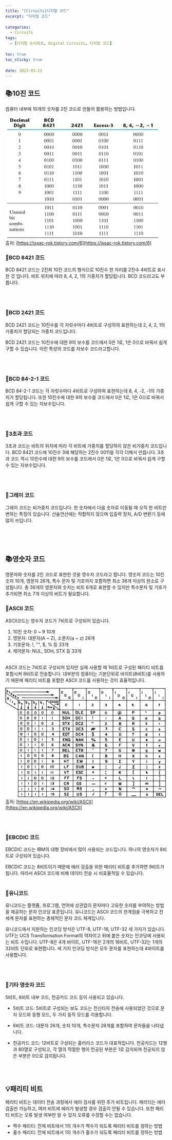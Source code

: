 ```yaml
---
title: "[Circuits]디지털 코드"
excerpt: "디지털 코드"

categories:
  - Circuits
tags:
  - [디지털 논리회로, Digital Circuits, 디지털 코드]

toc: true
toc_sticky: true

date: 2023-03-22
---
```


## 📚10진 코드
컴퓨터 내부에 10개의 숫자를 2진 코드로 만들어 활용하는 방법입니다.

![BCD_Code](/assets/images/Circuits/bcd_code.png)
<br>
출처: [https://issac-rok.tistory.com/6](https://issac-rok.tistory.com/6)

### 📄BCD 8421 코드
BCD 8421 코드는 2진화 10진 코드의 형식으로 10진수 한 자리를 2진수 4비트로 표시한 것 입니다. 비트 위치에 따라 8, 4, 2, 1의 가중치가 할당됩니다. BCD 코드라고도 부릅니다.

<br><br>

### 📄BCD 2421 코드
BCD 2421 코드는 10진수를 각 자릿수마다 4비트로 구성하여 표현하는데 2, 4, 2, 1의 가중치가 할당되는 가중치 코드입니다.

BCD 2421 코드는 10진수에 대한 9의 보수를 코드에서 0은 1로, 1은 0으로 바꿔서 쉽게 구할 수 있습니다. 이런 특성의 코드를 자보수 코드라고합니다.

<br><br>

### 📄BCD 84-2-1 코드
BCD 84-2-1 코드는 각 자릿수마다 4비트로 구성하여 표현하는데 8, 4, -2, -1의 가중치가 할당됩니다. 또한 10진수에 대한 9의 보수를 코드에서 0은 1로, 1은 0으로 바꿔서 쉽게 구할 수 있는 자보수입니다.

<br><br>

### 📄3초과 코드
3초과 코드는 비트의 위치에 따라 각 비트에 가중치를 할당하지 않은 비가중치 코드입니다. BCD 8421 코드에 10진수 3에 해당하는 2진수 0011을 각각 더해서 만듭니다. 3초과 코드 역시 10진수에 대한 9의 보수를 코드에서 0은 1로, 1은 0으로 바꿔서 쉽게 구할 수 있는 자보수입니다.

<br><br>

### 📄그레이 코드
그레이 코드는 비가중치 코드입니다. 한 숫자에서 다음 숫자로 이동될 때 오직 한 비트만 변하는 특징이 있습니다. 산술연산에는 적합하지 않으며 입출력 장치, A/D 변환기 등에 많이 쓰입니다.

<br><br><br>

## 📚영숫자 코드
영문자와 숫자를 2진 코드로 표현한 것을 영수자 코드라고 합니다. 영숫자 코드는 10진 숫자 10개, 영문자 26개, 특수 문자 및 기호까지 포함하면 최소 36개 이상의 원소로 구성됩니다. 총 36개의 영문자와 숫자는 비트 6개로 표현할 수 있지만 특수문자 및 기호가 추가되면 최소 7개 이상의 비트가 필요합니다.

### 📄ASCII 코드
ASCII코드는 영수자 코드가 7비트로 구성되어 있습니다.

1. 10진 숫자: 0 ~ 9 10개
2. 영문자: 대문자(A ~ Z), 소문자(a ~ z) 26개
3. 기호문자: !, "", $, % 등 33개
4. 제어문자: NUL, SOH, STX 등 33개

<br>
ASCII 코드는 7비트로 구성되어 있지만 실제 사용할 때 1비트로 구성된 패리티 비트를 포함시켜 8비트로 전송합니다. 대부분의 컴퓨터는 기본단위로 바이트(8비트)를 사용하기 때문에 패리티 비트를 포함한 ASCII 코드를 사용하는 것이 효율적입니다.

![ASCII](/assets/images/Circuits/USASCII_code_chart.png)
<br>
출처: [https://en.wikipedia.org/wiki/ASCII](https://en.wikipedia.org/wiki/ASCII)

<br><br>

### 📄EBCDIC 코드
EBCDIC 코드는 IBM의 대형 장비에서 많이 사용되는 코드입니다. 하나의 영숫자가 8비트로 구성되어 있습니다.

EBCDIC 코드는 8비트이기 때문에 에러 검출을 위한 패리티 비트를 추가하면 9비트가 됩니다. 따라서 ASCII 코드에 비해 데이터 전송 시 비효율적일 수 있습니다.
<br><br>

### 📄유니코드
유니코드는 플랫폼, 프로그램, 언어에 상관없이 문자마다 고유한 숫자를 부여하는 방법을 제공하는 문자 인코딩 표준입니다. 유니코드는 ASCII 코드의 한계점을 극복하고 전세계 문자를 표현하는 총체적인 문자 코드 체계입니다.

유니코드에서 지원하는 인코딩 방식은 UTF-8, UTF-16, UTF-32 세 가지가 있습니다. UTF는 UCS Transformation Format의 약자이고 뒤에 붙은 숫자는 인코딩에 사용되는 비트 수입니다. UTF-8은 4개 바이트, UTF-16은 2개의 16비트, UTF-32는 1개의 32비트 단위로 표현합니다. 세 가지 인코딩 방식은 모두 문자를 표현하는데 4바이트를 사용합니다.

<br><br>

### 📄기타 영숫자 코드
5비트, 6비트 내부 코드, 천공카드 코드 등이  사용되고 있습니다.

* 5비트 코드: 5비트로 구성되는 보도 코드는 전신타자 전송에 사용되었던 것으로 문자 모드와 동형 모드, 두 가지 동작 모드를 이용합니다.

* 6비트 코드: 대문자 26개, 숫자 10개, 특수문자 28개를 포함하여 문자들을 나타냅니다.

* 천공카드 코드: 12비트로 구성되는 홀러리스 코드가 대표적입니다. 천공카드는 12행과 80열로 구성되고, 각 열의 적절한 행이 천공된 부분은 1로 감지되며 천공되지 않은 부분은 0으로 감지됩니다.

<br><br>

## 💡패리티 비트
패리티 비트는 데이터 전송 과정에서 에러 검사를 위한 추가 비트입니다. 패리티는 에러 검출만 가능하고, 여러 비트에 에러가 발생할 경우 검출이 안될 수 있습니다. 또한 패리티 비트는 오류 발생 여부만 알 수 있지 오류를 수정할 수는 없습니다.

* 짝수 패리티: 전체 비트에서 1의 개수가 짝수가 되도록 패리티 비트를 정하는 방법
* 홀수 패리티: 전체 비트에서 1의 개수가 홀수가 되도록 패리티 비트를 정하는 방법